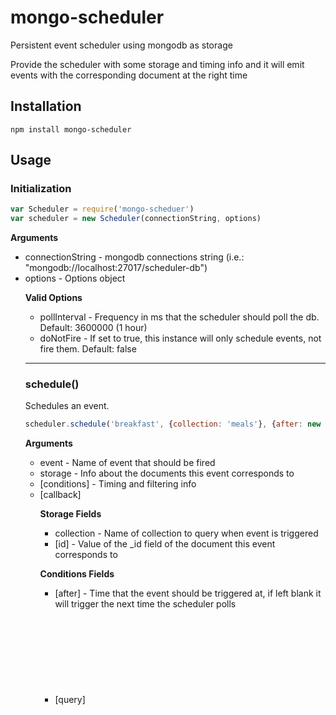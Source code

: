 mongo-scheduler
==================

Persistent event scheduler using mongodb as storage

Provide the scheduler with some storage and timing info and it will emit events with the corresponding document at the right time

Installation
------------

`npm install mongo-scheduler`

Usage
-----

### Initialization

```javascript
var Scheduler = require('mongo-scheduer')
var scheduler = new Scheduler(connectionString, options)
```

__Arguments__
* connectionString <String> - mongodb connections string (i.e.: "mongodb://localhost:27017/scheduler-db")
* options <Object> - Options object

__Valid Options__
* pollInterval <Number> - Frequency in ms that the scheduler should poll the db. Default: 3600000 (1 hour)
* doNotFire <bool> - If set to true, this instance will only schedule events, not fire them. Default: false

---------------------------------------

### schedule()

Schedules an event.

```javascript
scheduler.schedule('breakfast', {collection: 'meals'}, {after: new Date() })
```

__Arguments__
* event <String> - Name of event that should be fired
* storage <Object> - Info about the documents this event corresponds to
* [conditions] <Object> - Timing and filtering info
* [callback] <Function>

__Storage Fields__
* collection <String> - Name of collection to query when event is triggered
* [id] <ObjectId> - Value of the _id field of the document this event corresponds to

__Conditions Fields__
* [after] <Date> - Time that the event should be triggered at, if left blank it will trigger the next time the scheduler polls
* [query] <Object> - a MongoDB query expression to select records that this event should be triggered for

---------------------------------------

### on

Event handler.

```javascript
scheduler.on('breakfast', function(meal) {
  console.log(meal.ingredients)
})
```
__Arguments__
* eventName <String> - Name of event
* handler <Function> - handler


License
-------

MIT License
